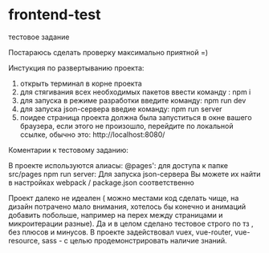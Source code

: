 # frontend-test
тестовое задание

Постараюсь сделать проверку максимально приятной =)

Инстукция по развертыванию проекта:
1. открыть терминал в корне проекта
2. для стягивания всех необходимых пакетов ввести команду :
npm i
3. для запуска в режиме разработки введите команду:
npm run dev
4. для запуска json-сервера введие команду:
npm run server
5. поидее страница проекта должна была запуститься в окне вашего браузера, если этого не произошло, перейдите по локальной ссылке, обычно это:
http://localhost:8080/

Коментарии к тестовому заданию:

В проекте используются алиасы: 
@pages': для доступа к папке src/pages
npm run server:  Для запуска json-сервера
Вы можете их найти в настройках webpack / package.json соответственно

Проект далеко не идеален ( можно местами код сделать чище, на дизайн потрачено мало внимания, хотелось бы конечно и анимаций добавить побольше, например на перех между страницами и микроитерации разные). Да и в целом сделано тестовое строго по тз , без плюсов и минусов.
В проекте задействовал vuex, vue-router, vue-resource, sass - с целью продемонстрировать наличие знаний.
